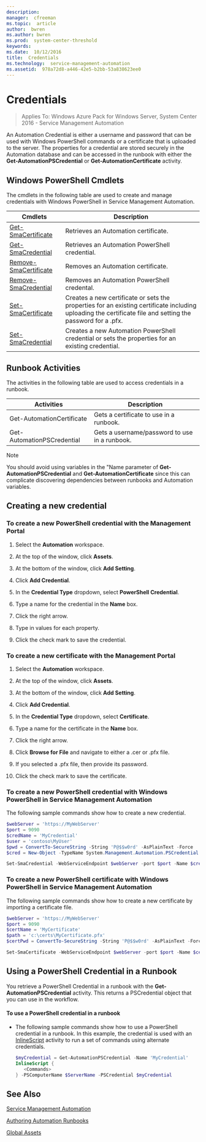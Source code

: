 ```yaml
---
description:  
manager:  cfreeman
ms.topic:  article
author:  bwren
ms.author: bwren
ms.prod:  system-center-threshold
keywords:  
ms.date:  10/12/2016
title:  Credentials
ms.technology:  service-management-automation
ms.assetid:  978a72d8-a446-42e5-b2bb-53a838623ee0
---
```


# Credentials

>Applies To: Windows Azure Pack for Windows Server, System Center 2016 - Service Management Automation

An Automation Credential is either a username and password that can be used with Windows PowerShell commands or a certificate that is uploaded to the server.  The properties for a credential are stored securely in the Automation database and can be accessed in the runbook with either the **Get-AutomationPSCredential** or **Get-AutomationCertificate** activity.

## Windows PowerShell Cmdlets
The cmdlets in the following table are used to create and manage credentials with Windows PowerShell in Service Management Automation.

|Cmdlets|Description|
|-----------|---------------|
|[Get-SmaCertificate](http://go.microsoft.com/fwlink/?LinkID=306447)|Retrieves an Automation certificate.|
|[Get-SmaCredential](http://go.microsoft.com/fwlink/?LinkID=306451)|Retrieves an Automation PowerShell credential.|
|[Remove-SmaCertificate](http://go.microsoft.com/fwlink/?LinkID=306464)|Removes an Automation certificate.|
|[Remove-SmaCredential](http://go.microsoft.com/fwlink/?LinkID=306466)|Removes an Automation PowerShell credental.|
|[Set-SmaCertificate](http://go.microsoft.com/fwlink/?LinkID=306473)|Creates a new certificate or sets the properties for an existing certificate including uploading the certificate file and setting the password for a .pfx.|
|[Set-SmaCredential](http://go.microsoft.com/fwlink/?LinkID=306475)|Creates a new Automation PowerShell credential or sets the properties for an existing credential.|

## Runbook Activities
The activities in the following table are used to access credentials in a runbook.

|Activities|Description|
|--------------|---------------|
|Get-AutomationCertificate|Gets a certificate to use in a runbook.|
|Get-AutomationPSCredential|Gets a username/password to use in a runbook.|

> [!NOTE]
> You should avoid using variables in the "Name parameter of **Get-AutomationPSCredential** and **Get-AutomationCertificate** since this can complicate discovering dependencies between runbooks and Automation variables.

## Creating a new credential

### To create a new PowerShell credential with the Management Portal

1.  Select the **Automation** workspace.

2.  At the top of the window, click **Assets**.

3.  At the bottom of the window, click **Add Setting**.

4.  Click **Add Credential**.

5.  In the **Credential Type** dropdown, select **PowerShell Credential**.

6.  Type a name for the credential in the **Name** box.

7.  Click the right arrow.

8.  Type in values for each property.

9. Click the check mark to save the credential.

### To create a new certificate with the Management Portal

1.  Select the **Automation** workspace.

2.  At the top of the window, click **Assets**.

3.  At the bottom of the window, click **Add Setting**.

4.  Click **Add Credential**.

5.  In the **Credential Type** dropdown, select **Certificate**.

6.  Type a name for the certificate in the **Name** box.

7.  Click the right arrow.

8.  Click **Browse for File** and navigate to either a .cer or .pfx file.

9. If you selected a .pfx file, then provide its password.

10. Click the check mark to save the certificate.

### To create a new PowerShell credential with Windows PowerShell in Service Management Automation
The following sample commands show how to create a new credential.

```powershell
$webServer = 'https://MyWebServer'
$port = 9090
$credName = 'MyCredential'
$user = 'contoso\MyUser'
$pwd = ConvertTo-SecureString -String 'P@$$w0rd' -AsPlainText -Force
$cred = New-Object -TypeName System.Management.Automation.PSCredential -ArgumentList $user,$pwd

Set-SmaCredential -WebServiceEndpoint $webServer -port $port -Name $credName -Value $cred
```

### To create a new PowerShell certificate with Windows PowerShell in Service Management Automation
The following sample commands show how to create a new certificate by importing a certificate file.

```powershell
$webServer = 'https://MyWebServer'
$port = 9090
$certName = 'MyCertificate'
$path = 'c:\certs\MyCertificate.pfx'
$certPwd = ConvertTo-SecureString -String 'P@$$w0rd' -AsPlainText -Force

Set-SmaCertificate -WebServiceEndpoint $webServer -port $port -Name $certName "Path $certPath "Password $certPwd
```

## Using a PowerShell Credential in a Runbook
You retrieve a PowerShell Credential in a runbook with the **Get-AutomationPSCredential** activity. This returns a PSCredential object that you can use in the workflow.

#### To use a PowerShell credential in a runbook

-   The following sample commands show how to use a PowerShell credential in a runbook. In this example, the credential is used with an [InlineScript](../overview-powershell-workflows.md#bkmk_InlineScript) activity to run a set of commands using alternate credentials.

    ```powershell
    $myCredential = Get-AutomationPSCredential -Name 'MyCredential'
    InlineScript {
       <Commands>
    } -PSComputerName $ServerName -PSCredential $myCredential
    ```

## See Also
[Service Management Automation](../Service-Management-Automation.md)

[Authoring Automation Runbooks](Authoring-Automation-Runbooks.md)

[Global Assets](Global-Assets.md)
